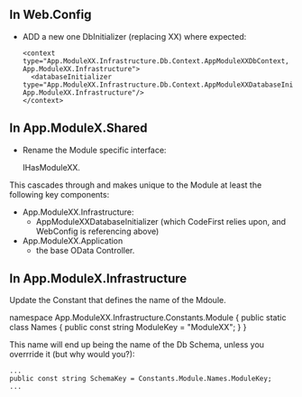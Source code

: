 

## In Web.Config ##


* ADD a new one DbInitializer (replacing XX) where expected:

      <context type="App.ModuleXX.Infrastructure.Db.Context.AppModuleXXDbContext, App.ModuleXX.Infrastructure">
        <databaseInitializer type="App.ModuleXX.Infrastructure.Db.Context.AppModuleXXDatabaseInitializer, App.ModuleXX.Infrastructure"/>
      </context>



## In App.ModuleX.Shared ##

* Rename the Module specific interface:

    IHasModuleXX.

This cascades through and makes unique to the Module at least the following key components:

* App.ModuleXX.Infrastructure:
  * AppModuleXXDatabaseInitializer (which CodeFirst relies upon, and WebConfig is referencing above)
* App.ModuleXX.Application
  * the base OData Controller.


## In App.ModuleX.Infrastructure ##

Update the Constant that defines the name of the Mdoule.


namespace App.ModuleXX.Infrastructure.Constants.Module
{
    public static class Names
    {
        public const string ModuleKey = "ModuleXX";
    }
}

This name will end up being the name of the Db Schema, unless you overrride it (but why would you?):

    ...
    public const string SchemaKey = Constants.Module.Names.ModuleKey;
	...